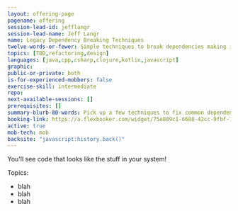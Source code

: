 ```yaml
---
layout: offering-page
pagename: offering
session-lead-id: jefflangr
session-lead-name: Jeff Langr
name: Legacy Dependency Breaking Techniques
twelve-words-or-fewer: Simple techniques to break dependencies making it hard to test
topics: [TDD,refactoring,design]
languages: [java,cpp,csharp,clojure,kotlin,javascript]
graphic:
public-or-private: both
is-for-experienced-mobbers: false
exercise-skill: intermediate
repo: 
next-available-sessions: []
prerequisites: []
summary-blurb-80-words: Pick up a few techniques to fix common dependency challenges in your code, things that make it seem impossible to write unit tests.
booking-link: https://a.flexbooker.com/widget/75e809c1-6688-42cc-9fbf-77b001c15991?serviceIds=39115
active: true
mob-tech: mob
backsite: "javascript:history.back()"
---
```

You'll see code that looks like the stuff in your system!

Topics:
* blah
* blah
* blah
